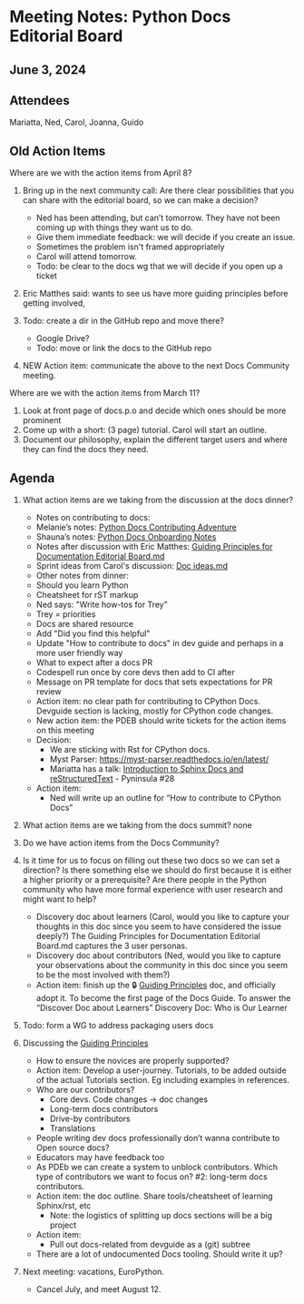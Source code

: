 # Meeting Notes: Python Docs Editorial Board

## June 3, 2024

## Attendees

Mariatta, Ned, Carol, Joanna, Guido


## Old Action Items

Where are we with the action items from April 8?

1. Bring up in the next community call: Are there clear possibilities that you can share with the editorial board, so we can make a decision?
   - Ned has been attending, but can’t tomorrow. They have not been coming up with things they want us to do.
    - Give them immediate feedback: we will decide if you create an issue.
    - Sometimes the problem isn't framed appropriately
    - Carol will attend tomorrow. 
    - Todo: be clear to the docs wg that we will decide if you open up a ticket

2. Eric Matthes said: wants to see us have more guiding principles before getting involved,

3. Todo: create a dir in the GitHub repo and move there?
   - Google Drive? 
   - Todo: move or link the docs to the GitHub repo
   
4. NEW Action item: communicate the above to the next Docs Community meeting.

Where are we with the action items from March 11?
1. Look at front page of docs.p.o and decide which ones should be more prominent
2. Come up with a short: (3 page) tutorial. Carol will start an outline. 
3. Document our philosophy, explain the different target users and where they can find the docs they need.


## Agenda

1. What action items are we taking from the discussion at the docs dinner?
   * Notes on contributing to docs:
   - Melanie’s notes: [Python Docs Contributing Adventure](https://docs.google.com/document/d/11zxisx5XfYOsrDOn4qd-XUSpDltIOi35qiOO9fDLfnI/edit#heading=h.1hkck4lqac8)
   - Shauna’s notes: [Python Docs Onboarding Notes](https://docs.google.com/document/d/1icjPpmEUH0BRPDwl7oXLkpasvwZoS5io2LyTEhblku0/edit)
   - Notes after discussion with Eric Matthes: [Guiding Principles for Documentation Editorial Board.md](https://drive.google.com/file/d/1elKNdRPTIoNe6EZ4TbS9aquM-RaNDgmc/view?usp=drive_link)
   - Sprint ideas from Carol's discussion: [Doc ideas.md](https://drive.google.com/file/d/17uGzCmFnUDBYGwsR9xmzEOGi4fOOSnOj/view?usp=drive_link)

   * Other notes from dinner: 
   - Should you learn Python
   - Cheatsheet for rST markup
   - Ned says: "Write how-tos for Trey"
   - Trey = priorities
   - Docs are shared resource
   - Add "Did you find this helpful"
   - Update "How to contribute to docs" in dev guide and perhaps in a more user friendly way
   - What to expect after a docs PR
   - Codespell run once by core devs then add to CI after
   - Message on PR template for docs that sets expectations for PR review
   
   * Action item: no clear path for contributing to CPython Docs. Devguide section is lacking, mostly for CPython code changes. 
   * New action item: the PDEB should write tickets for the action items on this meeting
   * Decision:
     - We are sticking with Rst for CPython docs.
     - Myst Parser: https://myst-parser.readthedocs.io/en/latest/
     - Mariatta has a talk: [Introduction to Sphinx Docs and reStructuredText](https://www.youtube.com/watch?v=v4eoYpCON_c) - Pyninsula #28
   * Action item:
     - Ned will write up an outline for “How to contribute to CPython Docs”

2. What action items are we taking from the docs summit?
   none

3. Do we have action items from the Docs Community?
   

4. Is it time for us to focus on filling out these two docs so we can set a direction? Is there something else we should do first because it is either a higher priority or a prerequisite? Are there people in the Python community who have more formal experience with user research and might want to help?
   * Discovery doc about learners (Carol, would you like to capture your thoughts in this doc since you seem to have considered the issue deeply?) The Guiding Principles for Documentation Editorial Board.md captures the 3 user personas.
   * Discovery doc about contributors (Ned, would you like to capture your observations about the community in this doc since you seem to be the most involved with them?)
   * Action item: finish up the 🔒 [Guiding Principles](https://docs.google.com/document/d/1ILusuBaAoxUzm1NDOuiS3sZYePDVB5YcY7RoLkXyfI0/edit?usp=sharing) doc, and officially adopt it. To become the first page of the Docs Guide. To answer the “Discover Doc about Learners” Discovery Doc: Who is Our Learner

5. Todo: form a WG to address packaging users docs

6. Discussing the [Guiding Principles](https://drive.google.com/file/d/1elKNdRPTIoNe6EZ4TbS9aquM-RaNDgmc/view?usp=sharing)
   * How to ensure the novices are properly supported? 
   * Action item: Develop a user-journey. Tutorials, to be added outside of the actual Tutorials section. Eg including examples in references.
   * Who are our contributors?
     - Core devs. Code changes -> doc changes
     - Long-term docs contributors
     - Drive-by contributors
     - Translations
   * People writing dev docs professionally don’t wanna contribute to Open source docs?
   * Educators may have feedback too
   * As PDEb we can create a system to unblock contributors. Which type of contributors we want to focus on? #2: long-term docs contributors.
   * Action item: the doc outline. Share tools/cheatsheet of learning Sphinx/rst, etc
     - Note:  the logistics of splitting up docs sections will be a big project
   * Action item:
     - Pull out docs-related from devguide as a (git) subtree
   * There are a lot of undocumented Docs tooling. Should write it up?

7. Next meeting: vacations, EuroPython.
   * Cancel July, and meet August 12.
